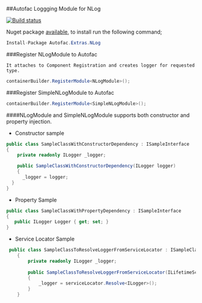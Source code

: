 ##Autofac Loggging Module for NLog

[![Build status](https://ci.appveyor.com/api/projects/status/rutfw487lxos7p2e?svg=true)](https://ci.appveyor.com/project/ziyasal/autofac-extras-nlog)

Nuget package [available](https://www.nuget.org/packages/Autofac.Extras.NLog/), to install run the following command;

```csharp
Install-Package Autofac.Extras.NLog
```

###Register NLogModule to Autofac

``It attaches to Component Registration and creates logger for requested type.``
```csharp
containerBuilder.RegisterModule<NLogModule>();
```

###Register SimpleNLogModule to Autofac
```csharp
containerBuilder.RegisterModule<SimpleNLogModule>();
```

####NLogModule and SimpleNLogModule supports both constructor and property injection.

* Constructor sample

```csharp
public class SampleClassWithConstructorDependency : ISampleInterface
{
    private readonly ILogger _logger;

    public SampleClassWithConstructorDependency(ILogger logger)
    {
      _logger = logger;
  }        
}
```
* Property Sample

```csharp  
public class SampleClassWithPropertyDependency : ISampleInterface
{
   public ILogger Logger { get; set; }
}
```

* Service Locator Sample

```csharp  
 public class SampleClassToResolveLoggerFromServiceLocator : ISampleClass
    {
        private readonly ILogger _logger;
        
        public SampleClassToResolveLoggerFromServiceLocator(ILifetimeScope serviceLocator)
        {
            _logger = serviceLocator.Resolve<ILogger>();
        }
    }
```
